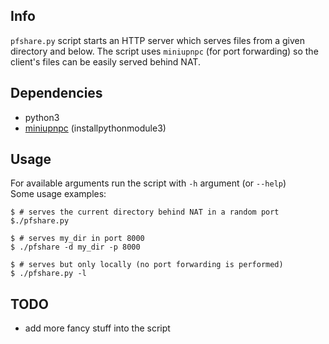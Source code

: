 Info
-----

`pfshare.py` script starts an HTTP server which serves files from a given directory and below.  The script uses `miniupnpc` (for port forwarding) so the client's files can be easily  served behind NAT.

Dependencies
------------

* python3 
* [miniupnpc](https://github.com/miniupnp/miniupnp/tree/master/miniupnpc) (installpythonmodule3)

Usage
--------
For available arguments run the script with `-h` argument (or `--help`)  
Some usage examples:

`$ # serves the current directory behind NAT in a random port`  
`$./pfshare.py`

`$ # serves my_dir in port 8000`  
`$ ./pfshare -d my_dir -p 8000`

`$ # serves but only locally (no port forwarding is performed)`  
`$ ./pfshare.py -l`

TODO
-----

* add more fancy stuff into the script